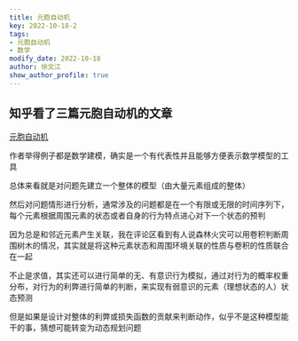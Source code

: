```yaml
---
title: 元胞自动机
key: 2022-10-18-2
tags: 
- 元胞自动机
- 数学
modify_date: 2022-10-18
author: 徐文江
show_author_profile: true
---
```






## 知乎看了三篇元胞自动机的文章           

[元胞自动机](https://zhuanlan.zhihu.com/p/113204715)        

作者举得例子都是数学建模，确实是一个有代表性并且能够方便表示数学模型的工具          
<!--more-->     
总体来看就是对问题先建立一个整体的模型（由大量元素组成的整体）      

然后对问题情形进行分析，通常涉及的问题都是在一个有限或无限的时间序列下，每个元素根据周围元素的状态或者自身的行为特点进心对下一个状态的预判         

因为总是和邻近元素产生关联，我在评论区看到有人说森林火灾可以用卷积判断周围树木的情况，其实就是将这种元素状态和周围环境关联的性质与卷积的性质联合在一起          

不止是求值，其实还可以进行简单的无、有意识行为模拟，通过对行为的概率权重分布，对行为的利弊进行简单的判断，来实现有弱意识的元素（理想状态的人）状态预测          

但是如果是设计对整体的利弊或损失函数的贡献来判断动作，似乎不是这种模型能干的事，猜想可能转变为动态规划问题            

